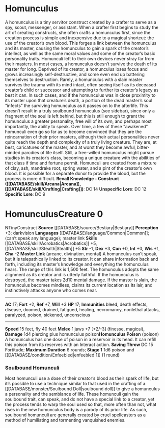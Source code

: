 ﻿---
ac: '17'
alignment: N
all_resistance: null
burrow_speed: null
charisma: '-2'
climb_speed: null
constitution: '+0'
creature_ability:
- Homunculus Poison
- Master Link
creature_family: null
description: "A homunculus is a tiny servitor construct created by a crafter to serve\
  \ as a spy, scout, messenger, or assistant. When a crafter first begins to study\
  \ the art of creating constructs, she often crafts a homunculus first, since the\
  \ creation process is simple and inexpensive due to a magical shortcut: the use\
  \ of the creator\u2019s own blood. This forges a link between the homunculus and\
  \ its master, causing the homunculus to gain a spark of the creator\u2019s intellect,\
  \ as well as the same moral values and some of the creator\u2019s basic personality\
  \ traits. Homunculi left to their own devices never stray far from their masters.<br/><br/>\
  \ In most cases, a homunculus doesn\u2019t survive the death of its master for long.\
  \ Deprived of its creator, a homunculus loses focus and grows increasingly self-destructive,\
  \ and some even end up battering themselves to destruction. Rarely, a homunculus\
  \ with a slain master survives the trauma with its mind intact, often seeing itself\
  \ as its deceased creator\u2019s child or successor and attempting to further its\
  \ creator\u2019s legacy as best it can. In such cases, and if the homunculus was\
  \ in close proximity to its master upon that creature\u2019s death, a portion of\
  \ the dead master\u2019s soul \u201Cinfects\u201D the surviving homunculus as it\
  \ passes on to the afterlife. This doesn\u2019t result in a truly soulbound homunculus\
  \ (see sidebar), since only a fragment of the soul is left behind, but this is still\
  \ enough to grant the homunculus a greater personality, free will of its own, and\
  \ perhaps most importantly, the ability to speak. Over time, a few of these \u201C\
  awakened\u201D homunculi even go so far as to become convinced that they are the\
  \ reincarnation of their prior masters, although their actual personalities never\
  \ quite reach the depth and complexity of a truly living creature. They are, at\
  \ best, caricatures of the master, and at worst they become awful, bitter-minded\
  \ parodies of life itself. Still, a free-willed homunculus might pursue studies\
  \ in its creator\u2019s class, becoming a unique creature with the abilities of\
  \ that class if time and fortune permit.<br/><br/> Homunculi are created from a\
  \ mixture of clay, ash, mandrake root, spring water, and a pint of the creator\u2019\
  s own blood. It is possible for a separate donor to provide the blood, but the process\
  \ is more difficult.<br/><br/><b><u>Recall Knowledge - Construct</u> ( [[DATABASE/skill/Arcana|Arcana]]\
  \ , [[DATABASE/skill/Crafting|Crafting]] )</b>: DC 14<br/><b><u>Unspecific Lore</u></b>:\
  \ DC 12<br/><b><u>Specific Lore</u></b>: DC 9"
dexterity: '+3'
element: null
fly_speed: '40'
fortitude: '+2'
hardness: null
hp: '17'
id: '264'
immunity:
- bleed
- death effects
- disease
- doomed
- drained
- fatigued
- healing
- necromancy
- nonlethal attacks
- paralyzed
- poison
- sickened
- unconscious
intelligence: '+0'
land_speed: '15'
language:
- "[[DATABASE/language/Common|Common]] ; (can\u2019t speak any language); master link"
level: '0'
max_speed: '40'
name: Homunculus
perception: '+3'
rarity: Common
reflex: '+7'
resistance: null
rus_type_level: null
school: null
sense:
- darkvision
size: Tiny
skill:
- '[[DATABASE/skill/Acrobatics|Acrobatics]] +5'
- '[[DATABASE/skill/Stealth|Stealth]] +5'
source: '[[DATABASE/source/Bestiary|Bestiary]]'
speed:
- 15 feet
- fly 40 feet
spell: null
strength: '-1'
strength_req: '-1'
strongest_save:
- Reflex
swim_speed: null
trait:
- '[[DATABASE/trait/Construct|Construct]]'
type: Creature
vision: Darkvision
weakest_save:
- Fortitude
weakness: null
will: '+3'
wisdom: '+1'

---
# Homunculus

A homunculus is a tiny servitor construct created by a crafter to serve as a spy, scout, messenger, or assistant. When a crafter first begins to study the art of creating constructs, she often crafts a homunculus first, since the creation process is simple and inexpensive due to a magical shortcut: the use of the creator’s own blood. This forges a link between the homunculus and its master, causing the homunculus to gain a spark of the creator’s intellect, as well as the same moral values and some of the creator’s basic personality traits. Homunculi left to their own devices never stray far from their masters.
 In most cases, a homunculus doesn’t survive the death of its master for long. Deprived of its creator, a homunculus loses focus and grows increasingly self-destructive, and some even end up battering themselves to destruction. Rarely, a homunculus with a slain master survives the trauma with its mind intact, often seeing itself as its deceased creator’s child or successor and attempting to further its creator’s legacy as best it can. In such cases, and if the homunculus was in close proximity to its master upon that creature’s death, a portion of the dead master’s soul “infects” the surviving homunculus as it passes on to the afterlife. This doesn’t result in a truly soulbound homunculus (see sidebar), since only a fragment of the soul is left behind, but this is still enough to grant the homunculus a greater personality, free will of its own, and perhaps most importantly, the ability to speak. Over time, a few of these “awakened” homunculi even go so far as to become convinced that they are the reincarnation of their prior masters, although their actual personalities never quite reach the depth and complexity of a truly living creature. They are, at best, caricatures of the master, and at worst they become awful, bitter-minded parodies of life itself. Still, a free-willed homunculus might pursue studies in its creator’s class, becoming a unique creature with the abilities of that class if time and fortune permit.
 Homunculi are created from a mixture of clay, ash, mandrake root, spring water, and a pint of the creator’s own blood. It is possible for a separate donor to provide the blood, but the process is more difficult.
**Recall Knowledge - Construct ([[DATABASE/skill/Arcana|Arcana]], [[DATABASE/skill/Crafting|Crafting]])**: DC 14
**Unspecific Lore**: DC 12
**Specific Lore**: DC 9

# Homunculus<span class="item-type">Creature 0</span>

<span class="trait-alignment item-trait">N</span><span class="trait-size item-trait">Tiny</span><span class="item-trait">Construct</span>
**Source** [[DATABASE/source/Bestiary|Bestiary]]
**Perception** +3; darkvision
**Languages** [[DATABASE/language/Common|Common]]; (can’t speak any language); master link
**Skills** [[DATABASE/skill/Acrobatics|Acrobatics]] +5, [[DATABASE/skill/Stealth|Stealth]] +5
**Str** -1, **Dex** +3, **Con** +0, **Int** +0, **Wis** +1, **Cha** -2
**Master Link** (arcane, divination, mental) A homunculus can’t speak, but it is telepathically linked to its creator. It can share information back and forth, including its master’s knowledge and everything the homunculus hears. The range of this link is 1,500 feet. The homunculus adopts the same alignment as its creator and is utterly faithful. If the homunculus is destroyed, the master takes 2d10 mental damage. If the master is slain, the homunculus becomes mindless, claims its current location as its lair, and instinctively attacks anyone who comes near.

---
**AC** 17; **Fort** +2, **Ref** +7, **Will** +3
**HP** 17; **Immunities** bleed, death effects, disease, doomed, drained, fatigued, healing, necromancy, nonlethal attacks, paralyzed, poison, sickened, unconscious

---
**Speed** 15 feet, fly 40 feet
<span class="in-box-ability">**Melee** <span class="action-icon">1</span> jaws +7 [+2/-3] (finesse, magical), **Damage** 1d4 piercing plus homunculus poison</span><span class="in-box-ability">**Homunculus Poison** (poison) A homunculus has one dose of poison in a reservoir in its head. It can refill this poison from its reserves with an Interact action. **Saving Throw** DC 15 Fortitude; **Maximum Duration** 6 rounds; **Stage 1** 1d6 poison and [[DATABASE/condition/Enfeebled|enfeebled 1]] (1 round)</span>

###  Soulbound Homunculi

Most homunculi use a dose of their creator’s blood as their spark of life, but it’s possible to use a technique similar to that used in the crafting of a [[DATABASE/monster/Soulbound Doll|soulbound doll]] to give a homunculus a personality and the semblance of life. These homunculi gain the soulbound trait, can speak, and do not have a special link to a creator, yet the process tends to warp the soul used so that, more often than not, what rises in the new homunculus body is a parody of its prior life. As such, soulbound homunculi are generally created by cruel spellcasters as a method of humiliating and tormenting vanquished enemies.